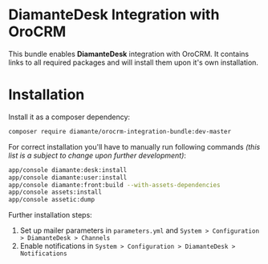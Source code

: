 DiamanteDesk Integration with OroCRM
====================================

This bundle enables **DiamanteDesk** integration with OroCRM. It contains links to all required packages and will install them upon it's own installation.

Installation
============

Install it as a composer dependency:

```bash
composer require diamante/orocrm-integration-bundle:dev-master 
```

For correct installation you'll have to manually run following commands _(this list is a subject to change upon further development)_: 

```bash
app/console diamante:desk:install
app/console diamante:user:install
app/console diamante:front:build --with-assets-dependencies
app/console assets:install
app/console assetic:dump
```

Further installation steps:
1. Set up mailer parameters in `parameters.yml` and `System > Configuration > DiamanteDesk > Channels`
2. Enable notifications in `System > Configuration > DiamanteDesk > Notifications` 
